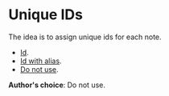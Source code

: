 # Unique IDs

The idea is to assign unique ids for each note.

- [Id](<./Id.md>).
- [Id with alias](<./Id with alias.md>).
- [Do not use](<./Do not use.md>).

**Author's choice**: Do not use.

